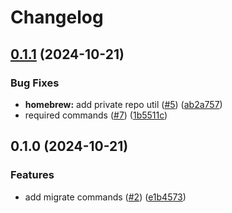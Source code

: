 # Changelog

## [0.1.1](https://github.com/3sidedcube/tsc-cli/compare/v0.1.0...v0.1.1) (2024-10-21)


### Bug Fixes

* **homebrew:** add private repo util ([#5](https://github.com/3sidedcube/tsc-cli/issues/5)) ([ab2a757](https://github.com/3sidedcube/tsc-cli/commit/ab2a757bdddb79a4d42f4b36fc56a999d459241f))
* required commands ([#7](https://github.com/3sidedcube/tsc-cli/issues/7)) ([1b5511c](https://github.com/3sidedcube/tsc-cli/commit/1b5511c654087f58a92e219acf169372d5bce782))

## 0.1.0 (2024-10-21)


### Features

* add migrate commands ([#2](https://github.com/3sidedcube/tsc-cli/issues/2)) ([e1b4573](https://github.com/3sidedcube/tsc-cli/commit/e1b4573b805e00027d61701fc12827d8451b2e66))
